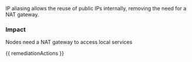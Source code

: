 
IP aliasing allows the reuse of public IPs internally, removing the need for a NAT gateway.

### Impact
Nodes need a NAT gateway to access local services

<!-- DO NOT CHANGE -->
{{ remediationActions }}

